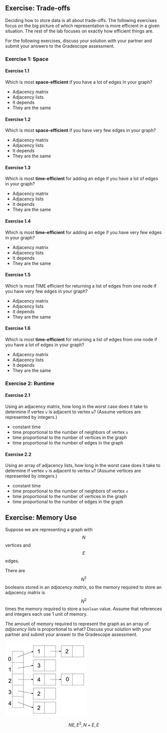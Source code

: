 ## Exercise: Trade-offs

Deciding how to store data is all about trade-offs. The following exercises
focus on the big picture of which representation is more efficient in a given
situation. The rest of the lab focuses on exactly how efficient things are.

For the following exercises, discuss your solution with your partner and submit
your answers to the Gradescope assessment.

### Exercise 1: Space

#### Exercise 1.1

Which is most **space-efficient** if you have a lot of edges in your graph?

- Adjacency matrix
- Adjacency lists
- It depends
- They are the same

#### Exercise 1.2

Which is most **space-efficient** if you have very few edges in your graph?

- Adjacency matrix
- Adjacency lists
- It depends
- They are the same

#### Exercise 1.3

Which is most **time-efficient** for adding an edge if you have a lot of edges
in your graph?

- Adjacency matrix
- Adjacency lists
- It depends
- They are the same

#### Exercise 1.4

Which is most **time-efficient** for adding an edge if you have very few edges
in your graph?

- Adjacency matrix
- Adjacency lists
- It depends
- They are the same

#### Exercise 1.5

Which is most TIME efficient for returning a list of edges from one node if you
have very few edges in your graph?

- Adjacency matrix
- Adjacency lists
- It depends
- They are the same

#### Exercise 1.6

Which is most **time-efficient** for returning a list of edges from one node if
you have a lot of edges in your graph?

- Adjacency matrix
- Adjacency lists
- It depends
- They are the same

### Exercise 2: Runtime

#### Exercise 2.1

Using an adjacency matrix, how long in the worst case does it take to determine
if vertex `v` is adjacent to vertex `w`? (Assume vertices are represented by
integers.)

- constant time
- time proportional to the number of neighbors of vertex `v`
- time proportional to the number of vertices in the graph
- time proportional to the number of edges in the graph

#### Exercise 2.2

Using an array of adjacency lists, how long in the worst case does it take to
determine if vertex `v` is adjacent to vertex `w`? (Assume vertices are
represented by integers.)

- constant time
- time proportional to the number of neighbors of vertex `v`
- time proportional to the number of vertices in the graph
- time proportional to the number of edges in the graph

## Exercise: Memory Use

Suppose we are representing a graph with $$N$$ vertices and $$E$$ edges.

There are $$N^2$$ booleans stored in an *adjacency matrix*, so the memory
required to store an adjacency matrix is $$N^2$$ times the memory required to
store a `boolean` value. Assume that references and integers each use 1 unit of
memory.

The amount of memory required to represent the graph as an array of *adjacency
lists* is proportional to what? Discuss your solution with your partner and
submit your answer to the Gradescope assessment.

![adjacency-list](img/adjacency-list.png)

$$NE, E^2, N + E, E$$